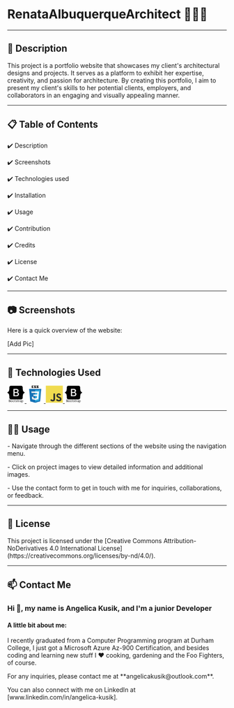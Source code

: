 # RenataAlbuquerqueArchitect 📐🧱🏡
<hr>
<h2>📍 Description</h2>
<p>This project is a portfolio website that showcases my client's architectural designs and projects. It serves as a platform to exhibit her expertise, creativity, and passion for architecture. By creating this portfolio, I aim to present my client's skills to her potential clients, employers, and collaborators in an engaging and visually appealing manner.</p>


<hr>
<h2>📋 Table of Contents</h2>
<p>✔️ Description</p>
<p>✔️ Screenshots</p>
<p>✔️ Technologies used</p>
<p>✔️ Installation </p>
<p>✔️ Usage</p>
<p>✔️ Contribution</p>
<p>✔️ Credits</p>
<p>✔️ License</p>
<p>✔️ Contact Me</p>


<hr>
<h2>📷 Screenshots</h2>
<p>Here is a quick overview of the website:</p>
<p>[Add Pic]</p>


<hr>
<h2>🧰 Technologies Used</h2>
<p> <a href="https://getbootstrap.com" target="_blank" rel="noreferrer"> <img src="https://raw.githubusercontent.com/devicons/devicon/master/icons/bootstrap/bootstrap-plain-wordmark.svg" alt="bootstrap" width="40" height="40"/> </a> <a href="https://www.w3schools.com/css/" target="_blank" rel="noreferrer"> <img src="https://raw.githubusercontent.com/devicons/devicon/master/icons/css3/css3-original-wordmark.svg" alt="css3" width="40" height="40"/> </a> <a href="https://developer.mozilla.org/en-US/docs/Web/JavaScript" target="_blank" rel="noreferrer"> <img src="https://raw.githubusercontent.com/devicons/devicon/master/icons/javascript/javascript-original.svg" alt="javascript" width="40" height="40"/> </a> <a href="https://getbootstrap.com" target="_blank" rel="noreferrer"> <img src="https://raw.githubusercontent.com/devicons/devicon/master/icons/bootstrap/bootstrap-plain-wordmark.svg" alt="bootstrap" width="40" height="40"/> </a> </p>


<hr>
<h2>👩‍💻 Usage</h2>
<p>- Navigate through the different sections of the website using the navigation menu.</p>
<p>- Click on project images to view detailed information and additional images.</p>
<p>- Use the contact form to get in touch with me for inquiries, collaborations, or feedback.</p>


<hr>
<h2>🚫 License</h2>
<p>This project is licensed under the [Creative Commons Attribution-NoDerivatives 4.0 International License](https://creativecommons.org/licenses/by-nd/4.0/).</p>


<hr>
<h2>📫 Contact Me</h2>
<h3>Hi 👋, my name is Angelica Kusik, and I'm a junior Developer</h3>
<p><h4>A little bit about me:</h4> I recently graduated from a Computer Programming program at Durham College, I just got a Microsoft Azure Az-900 Certification, and besides coding and learning new stuff I ♥ cooking, gardening and the Foo Fighters, of course.</p>
<p>For any inquiries, please contact me at  **angelicakusik@outlook.com**.</p>
<p>You can also connect with me on LinkedIn at [www.linkedin.com/in/angelica-kusik].</p>





